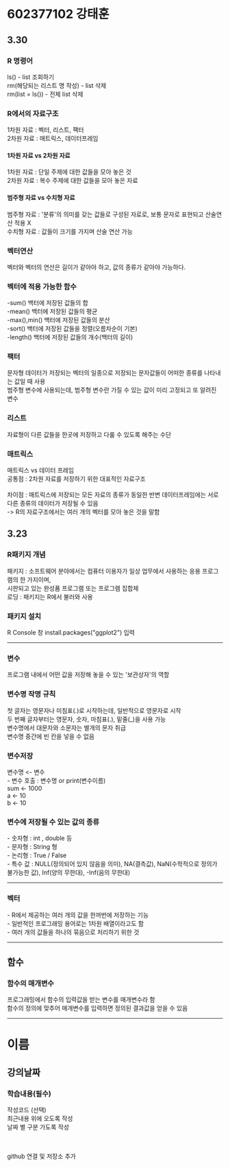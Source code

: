<h1>602377102 강태훈</h1>
<H2>3.30</h2>
<h3>R 명령어</h3>
ls() - list 조회하기<br>
rm(해당되는 리스트 명 작성) - list 삭제<br>
rm(list = ls()) - 전체 list 삭제 <br>
<h3>R에서의 자료구조</h3>
1차원 자료 : 벡터, 리스트, 팩터<br>
2차원 자료 : 매트릭스, 데이터프레임<br>
<h4>1차원 자료 vs 2차원 자료</h4>
1차원 자료 : 단일 주제에 대한 값들을 모아 놓은 것<br>
2차원 자료 : 복수 주제에 대한 값들을 모아 놓은 자료<br>
<h4>범주형 자료 vs 수치형 자료</h4>
범주형 자료 : '분류'의 의미를 갖는 값들로 구성된 자료로, 보통 문자로 표현되고 산술연산 적용 X<br>
수치형 자료 : 값들이 크기를 가지며 산술 연산 가능<br>
<h3>벡터연산</h3>
벡터와 벡터의 연산은 길이가 같아야 하고, 값의 종류가 같아야 가능하다.<br>
<h3>벡터에 적용 가능한 함수</h3>
-sum()	백터에 저장된 값들의 합<br>
-mean()	백터에 저장된 값들의 평균<br>
-max(),min()	백터에 저장된 값들의 분산<br>
-sort()	백터에 저장된 값들을 정렬(오름차순이 기본)<br>
-length()	백터에 저장된 값들의 개수(백터의 길이)<br>
<h3>팩터</h3>
문자형 데이터가 저장되는 벡터의 일종으로 저장되는 문자값들이 어떠한 종류를 나타내는 값일 때 사용<br>
범주형 변수에 사용되는데, 범주형 변수란 가질 수 있는 값이 미리 고정되고 또 알려진 변수<br>
<h3>리스트</h3>
자료형이 다른 값들을 한곳에 저장하고 다룰 수 있도록 해주는 수단<br>
<h3>매트릭스</h3>
매트릭스 vs 데이터 프레임<br>
공통점 : 2차원 자료를 저장하기 위한 대표적인 자료구조<br><br>
차이점 : 매트릭스에 저장되는 모든 자료의 종류가 동일한 반변 데이터프레임에는 서로 다른 종류의 데이터가 저장될 수 있음<br>
-> R의 자료구조에서는 여러 개의 벡터를 모아 놓은 것을 말함<br>


<h2>3.23</h2>
<h3>R패키지 개념</h3>
패키지 : 소프트웨어 분야에서는 컴퓨터 이용자가 일상 업무에서 사용하는 응용 프로그램의 한 가지이며,<br> 
시판되고 있는 완성품 프로그램 또는 프로그램 집합체<br>
로딩 : 패키지는 R에서 불러와 사용
<h3>패키지 설치</h3>
R  Console 창 install.packages("ggplot2") 입력<br><hr>
<h3>변수</h3>
프로그램 내에서 어떤 값을 저장해 놓을 수 있는 '보관상자'의 역할<br>
<h3>변수명 작명 규칙</h3>
첫 글자는 영문자나 미침표(.)로 시작하는데, 일반적으로 영문자로 시작<br>
두 번째 글자부터는 영문자, 숫자, 마침표(.), 밑줄(_)을 사용 가능<br>
변수명에서 대문자와 소문자는 별개의 문자 취급<br>
변수명 중간에 빈 칸을 넣을 수 없음<br>
<h3>변수저장</h3>
변수명 <- 변수 <Br>
- 변수 호출 : 변수명 or print(변수이름)<br>
sum <- 1000<br>
a <- 10<br>
b <- 10<br>
<h3>변수에 저장될 수 있는 값의 종류</h3>
- 숫자형 : int , double 등<br>
- 문자형 : String 형 <br>
- 논리형 : True / False<br>
- 특수 값 : NULL(정의되어 있지 않음을 의미), NA(결측값), NaN(수학적으로 정의가 불가능한 값), Inf(양의 무한대), -Inf(음의 무한대)<br><hr>
<h3>벡터</h3>
- R에서 제공하는 여러 개의 값을 한꺼번에 저장하는 기능<br>
- 일반적인 프로그래밍 용어로는 1차원 배열이라고도 함<br>
- 여러 개의 값들을 하나의 묶음으로 처리하기 위한 것<br><hr>
<h2>함수</h2>
<h3>함수의 매개변수</h3>
프로그래밍에서 함수의 입력값을 받는 변수를 매개변수라 함<br>
함수의 정의에 맞추어 매개변수를 입력하면 정의된 결과값을 얻을 수 있음<br><hr>



<h1> 이름 </h1>
<h2> 강의날짜 </h2>
<h3> 학습내용(필수) </h3>
작성코드 (선택)<br>
최근내용 위에 오도록 작성<br>
날짜 별 구분 가도록 작성<br>
<br><br>

github 연결 및 저장소 추가
